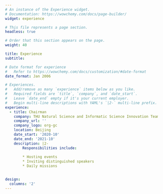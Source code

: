 ```yaml
---
# An instance of the Experience widget.
# Documentation: https://wowchemy.com/docs/page-builder/
widget: experience

# This file represents a page section.
headless: true

# Order that this section appears on the page.
weight: 40

title: Experience
subtitle:

# Date format for experience
#   Refer to https://wowchemy.com/docs/customization/#date-format
date_format: Jan 2006

# Experiences.
#   Add/remove as many `experience` items below as you like.
#   Required fields are `title`, `company`, and `date_start`.
#   Leave `date_end` empty if it's your current employer.
#   Begin multi-line descriptions with YAML's `|2-` multi-line prefix.
experience:
  - title: Chairman
    company: THU Natural Science and Informatic Science Innovation Team
    company_url: ''
    company_logo: org-gc
    location: Beijing
    date_start: '2020-10'
    date_end: '2021-10'
    description: |2-
        Responsibilities include:
        
        * Hosting events 
        * Inviting distinguished speakers
        * Daily missions
        

design:
  columns: '2'
---
```

